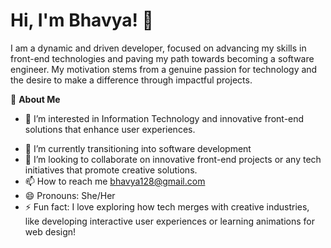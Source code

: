 # **Hi, I'm Bhavya! 👋**
  I am a dynamic and driven developer, focused on advancing my skills in front-end technologies and paving my path towards becoming a software engineer. My motivation stems from a genuine passion for technology and the desire to make a difference through impactful projects.
  
  🚀 **About Me**
 * 👀 I’m interested in Information Technology and innovative front-end solutions that enhance user experiences.
 - 🌱 I’m currently transitioning into software development
 - 💞️ I’m looking to collaborate on innovative front-end projects or any tech initiatives that promote creative solutions.
 - 📫 How to reach me bhavya128@gmail.com
 - 😄 Pronouns: She/Her
 - ⚡ Fun fact: I love exploring how tech merges with creative industries, like developing interactive user experiences or learning animations for web design!

<!---
Bhavyat128/Bhavyat128 is a ✨ special ✨ repository because its `README.md` (this file) appears on your GitHub profile.
You can click the Preview link to take a look at your changes.
--->

